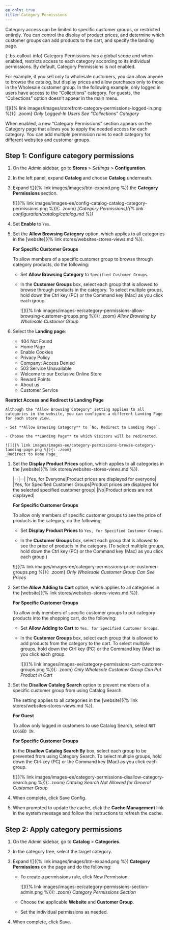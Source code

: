 ```yaml
---
ee_only: true
title: Category Permissions
---
```


Category access can be limited to specific customer groups, or restricted entirely. You can control the display of product prices, and determine which customer groups can add products to the cart, and specify the landing page.

{:.bs-callout-info}
Category Permissions has a global scope and when enabled, restricts access to each category according to its individual permissions. By default, Category Permissions is not enabled.

For example, if you sell only to wholesale customers, you can allow anyone to browse the catalog, but display prices and allow purchases only to those in the Wholesale customer group. In the following example, only logged in users have access to the “Collections” category. For guests, the “Collections” option doesn’t appear in the main menu.

![]({% link images/images/storefront-category-permissions-logged-in.png %}){: .zoom}
*Only Logged-In Users See “Collections” Category*

When enabled, a new “Category Permissions” section appears on the Category page that allows you to apply the needed access for each category. You can add multiple permission rules to each category for different websites and customer groups.

## Step 1: Configure category permissions

1. On the _Admin_ sidebar, go to **Stores** > _Settings_ > **Configuration**.

1. In the left panel, expand **Catalog** and choose **Catalog** underneath.

1. Expand ![]({% link images/images/btn-expand.png %}) the **Category Permissions** section.

    ![]({% link images/images-ee/config-catalog-catalog-category-permissions.png %}){: .zoom}
    _[Category Permissions]({% link configuration/catalog/catalog.md %})_

1. Set **Enable** to `Yes`.

1. Set the **Allow Browsing Category** option, which applies to all categories in the [website]({% link stores/websites-stores-views.md %}).

    **For Specific Customer Groups**

      To allow members of a specific customer group to browse through category products, do the following:

    - Set **Allow Browsing Category** to `Specified Customer Groups`.

    - In the **Customer Groups** box, select each group that is allowed to browse through products in the category. To select multiple groups, hold down the Ctrl key (PC) or the Command key (Mac) as you click each group.

        ![]({% link images/images-ee/category-permissions-allow-browsing-customer-groups.png %}){: .zoom}
        _Allow Browsing by Wholesale Customer Group_

1. Select the **Landing page**:

    - 404 Not Found
    - Home Page
    - Enable Cookies
    - Privacy Policy
    - Company: Access Denied
    - 503 Service Unavailable
    - Welcome to our Exclusive Online Store
    - Reward Points
    - About us
    - Customer Service

**Restrict Access and Redirect to Landing Page**

    Although the "Allow Browsing Category" setting applies to all categories in the website, you can configure a different Landing Page for each store view.

    - Set **Allow Browsing Category** to `No, Redirect to Landing Page`.

    - Choose the **Landing Page** to which visitors will be redirected.

    ![]({% link images/images-ee/category-permissions-browse-category-landing-page.png %}){: .zoom}
    _Redirect to Home Page_

1. Set the **Display Product Prices** option, which applies to all categories in the [website]({% link stores/websites-stores-views.md %}).

    |--|--|
    |Yes, for Everyone|Product prices are displayed for everyone|
    |Yes, for Specified Customer Groups|Product prices are displayed for the selected specified customer group|
    |No|Product prices are not displayed|

    **For Specific Customer Groups**

    To allow only members of specific customer groups to see the price of products in the category, do the following:

    - Set **Display Product Prices** to `Yes, for Specified Customer Groups`.

    - In the **Customer Groups** box, select each group that is allowed to see the price of products in the category. (To select multiple groups, hold down the Ctrl key (PC) or the Command key (Mac) as you click each group.)

    ![]({% link images/images-ee/category-permissions-price-customer-groups.png %}){: .zoom}
    _Only Wholesale Customer Group Can See Prices_

1. Set the **Allow Adding to Cart** option, which applies to all categories in the [website]({% link stores/websites-stores-views.md %}).

    **For Specific Customer Groups**

    To allow only members of specific customer groups to put category products into the shopping cart, do the following:

    - Set **Allow Adding to Cart** to `Yes, for Specified Customer Groups`.

    - In the **Customer Groups** box, select each group that is allowed to add products from the category to the cart. To select multiple groups, hold down the Ctrl key (PC) or the Command key (Mac) as you click each group.

      ![]({% link images/images-ee/category-permissions-cart-customer-groups.png %}){: .zoom}
      _Only Wholesale Customer Group Can Put Product in Cart_

1. Set the **Disallow Catalog Search** option to prevent members of a specific customer group from using Catalog Search.

    The setting applies to all categories in the [website]({% link stores/websites-stores-views.md %}).

    **For Guest**

    To allow only logged in customers to use Catalog Search, select `NOT LOGGED IN`.

    **For Specific Customer Groups**

    In the **Disallow Catalog Search By** box, select each group to be prevented from using Category Search. To select multiple groups, hold down the Ctrl key (PC) or the Command key (Mac) as you click each group.

    ![]({% link images/images-ee/category-permissions-disallow-category-search.png %}){: .zoom}
    _Catalog Search Not Allowed for General Customer Group_

1. When complete, click <span class="btn">Save Config</span>.

1. When prompted to update the cache, click the **Cache Management** link in the system message and follow the instructions to refresh the cache.

## Step 2: Apply category permissions

1. On the _Admin_ sidebar, go to **Catalog** > **Categories**.

1. In the category tree, select the target category.

1. Expand ![]({% link images/images/btn-expand.png %}) **Category Permissions** on the page and do the following:

    - To create a permissions rule, click <span class="btn">New Permission</span>.

      ![]({% link images/images-ee/category-permissions-section-admin.png %}){: .zoom}
      _Category Permissions Section_

    - Choose the applicable **Website** and **Customer Group**.

    - Set the individual permissions as needed.

1. When complete, click <span class="btn">Save</span>.
